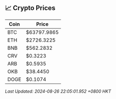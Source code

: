## 📈 Crypto Prices

| Coin | Price |
| ---- | ----- |
| BTC | $63797.9865 |
| ETH | $2726.3225 |
| BNB | $562.2832 |
| CRV | $0.3223 |
| ARB | $0.5935 |
| OKB | $38.4450 |
| DOGE | $0.1074 |

_Last Updated: 2024-08-26 22:05:01.952 +0800 HKT_